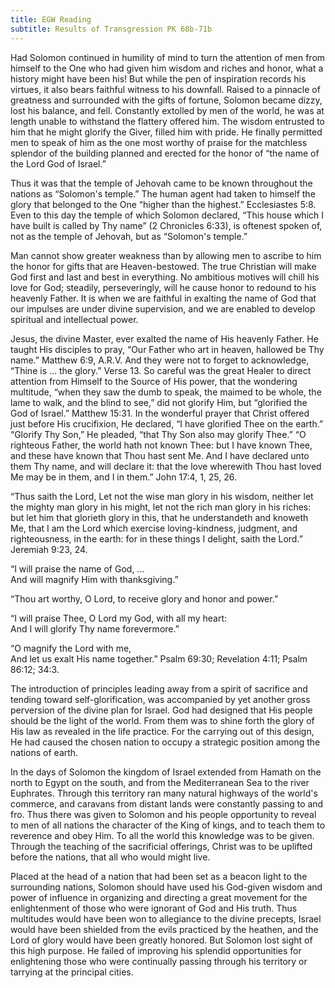 ```yaml
---
title: EGW Reading
subtitle: Results of Transgression PK 68b-71b
---
```


Had Solomon continued in humility of mind to turn the attention of men from himself to the One who had given him wisdom and riches and honor, what a history might have been his! But while the pen of inspiration records his virtues, it also bears faithful witness to his downfall. Raised to a pinnacle of greatness and surrounded with the gifts of fortune, Solomon became dizzy, lost his balance, and fell. Constantly extolled by men of the world, he was at length unable to withstand the flattery offered him. The wisdom entrusted to him that he might glorify the Giver, filled him with pride. He finally permitted men to speak of him as the one most worthy of praise for the matchless splendor of the building planned and erected for the honor of “the name of the Lord God of Israel.”

Thus it was that the temple of Jehovah came to be known throughout the nations as “Solomon's temple.” The human agent had taken to himself the glory that belonged to the One “higher than the highest.” Ecclesiastes 5:8. Even to this day the temple of which Solomon declared, “This house which I have built is called by Thy name” (2 Chronicles 6:33), is oftenest spoken of, not as the temple of Jehovah, but as “Solomon's temple.”

Man cannot show greater weakness than by allowing men to ascribe to him the honor for gifts that are Heaven-bestowed. The true Christian will make God first and last and best in everything. No ambitious motives will chill his love for God; steadily, perseveringly, will he cause honor to redound to his heavenly Father. It is when we are faithful in exalting the name of God that our impulses are under divine supervision, and we are enabled to develop spiritual and intellectual power.

Jesus, the divine Master, ever exalted the name of His heavenly Father. He taught His disciples to pray, “Our Father who art in heaven, hallowed be Thy name.” Matthew 6:9, A.R.V. And they were not to forget to acknowledge, “Thine is ... the glory.” Verse 13. So careful was the great Healer to direct attention from Himself to the Source of His power, that the wondering multitude, “when they saw the dumb to speak, the maimed to be whole, the lame to walk, and the blind to see,” did not glorify Him, but “glorified the God of Israel.” Matthew 15:31. In the wonderful prayer that Christ offered just before His crucifixion, He declared, “I have glorified Thee on the earth.” “Glorify Thy Son,” He pleaded, “that Thy Son also may glorify Thee.” “O righteous Father, the world hath not known Thee: but I have known Thee, and these have known that Thou hast sent Me. And I have declared unto them Thy name, and will declare it: that the love wherewith Thou hast loved Me may be in them, and I in them.” John 17:4, 1, 25, 26.

“Thus saith the Lord, Let not the wise man glory in his wisdom, neither let the mighty man glory in his might, let not the rich man glory in his riches: but let him that glorieth glory in this, that he understandeth and knoweth Me, that I am the Lord which exercise loving-kindness, judgment, and righteousness, in the earth: for in these things I delight, saith the Lord.” Jeremiah 9:23, 24.

“I will praise the name of God, ...\
And will magnify Him with thanksgiving.”

“Thou art worthy, O Lord, to receive glory and honor and power.”

“I will praise Thee, O Lord my God, with all my heart:\
And I will glorify Thy name forevermore.”

“O magnify the Lord with me,\
And let us exalt His name together.” Psalm 69:30; Revelation 4:11; Psalm 86:12; 34:3.

The introduction of principles leading away from a spirit of sacrifice and tending toward self-glorification, was accompanied by yet another gross perversion of the divine plan for Israel. God had designed that His people should be the light of the world. From them was to shine forth the glory of His law as revealed in the life practice. For the carrying out of this design, He had caused the chosen nation to occupy a strategic position among the nations of earth.

In the days of Solomon the kingdom of Israel extended from Hamath on the north to Egypt on the south, and from the Mediterranean Sea to the river Euphrates. Through this territory ran many natural highways of the world's commerce, and caravans from distant lands were constantly passing to and fro. Thus there was given to Solomon and his people opportunity to reveal to men of all nations the character of the King of kings, and to teach them to reverence and obey Him. To all the world this knowledge was to be given. Through the teaching of the sacrificial offerings, Christ was to be uplifted before the nations, that all who would might live.

Placed at the head of a nation that had been set as a beacon light to the surrounding nations, Solomon should have used his God-given wisdom and power of influence in organizing and directing a great movement for the enlightenment of those who were ignorant of God and His truth. Thus multitudes would have been won to allegiance to the divine precepts, Israel would have been shielded from the evils practiced by the heathen, and the Lord of glory would have been greatly honored. But Solomon lost sight of this high purpose. He failed of improving his splendid opportunities for enlightening those who were continually passing through his territory or tarrying at the principal cities.